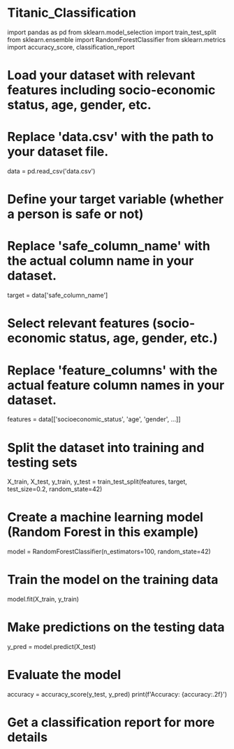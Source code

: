 # Titanic_Classification
import pandas as pd
from sklearn.model_selection import train_test_split
from sklearn.ensemble import RandomForestClassifier
from sklearn.metrics import accuracy_score, classification_report

# Load your dataset with relevant features including socio-economic status, age, gender, etc.
# Replace 'data.csv' with the path to your dataset file.
data = pd.read_csv('data.csv')

# Define your target variable (whether a person is safe or not)
# Replace 'safe_column_name' with the actual column name in your dataset.
target = data['safe_column_name']

# Select relevant features (socio-economic status, age, gender, etc.)
# Replace 'feature_columns' with the actual feature column names in your dataset.
features = data[['socioeconomic_status', 'age', 'gender', ...]]

# Split the dataset into training and testing sets
X_train, X_test, y_train, y_test = train_test_split(features, target, test_size=0.2, random_state=42)

# Create a machine learning model (Random Forest in this example)
model = RandomForestClassifier(n_estimators=100, random_state=42)

# Train the model on the training data
model.fit(X_train, y_train)

# Make predictions on the testing data
y_pred = model.predict(X_test)

# Evaluate the model
accuracy = accuracy_score(y_test, y_pred)
print(f'Accuracy: {accuracy:.2f}')

# Get a classification report for more details



